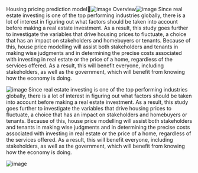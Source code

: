 Housing pricing prediction model![image](https://user-images.githubusercontent.com/73349817/193400215-a523591c-437f-4bfd-b48d-d64e5f9f8cfc.png)
Overview![image](https://user-images.githubusercontent.com/73349817/193400228-48a869aa-7820-424b-bb6e-81d4f7181ffb.png)
Since real estate investing is one of the top performing industries globally, there is a lot of interest in figuring out what factors should be taken into account before making a real estate investment. As a result, this study goes further to investigate the variables that drive housing prices to fluctuate, a choice that has an impact on stakeholders and homebuyers or tenants. Because of this, house price modelling will assist both stakeholders and tenants in making wise judgments and in determining the precise costs associated with investing in real estate or the price of a home, regardless of the services offered. As a result, this will benefit everyone, including stakeholders, as well as the government, which will benefit from knowing how the economy is doing.

![image](https://user-images.githubusercontent.com/73349817/193400277-db8d54a5-099c-4082-a8f0-d684a5a88bd2.png)
Since real estate investing is one of the top performing industries globally, there is a lot of interest in figuring out what factors should be taken into account before making a real estate investment. As a result, this study goes further to investigate the variables that drive housing prices to fluctuate, a choice that has an impact on stakeholders and homebuyers or tenants. Because of this, house price modelling will assist both stakeholders and tenants in making wise judgments and in determining the precise costs associated with investing in real estate or the price of a home, regardless of the services offered. As a result, this will benefit everyone, including stakeholders, as well as the government, which will benefit from knowing how the economy is doing.

![image](https://user-images.githubusercontent.com/73349817/193400302-18551173-117f-4413-be42-a1a7bb6b63b1.png)

